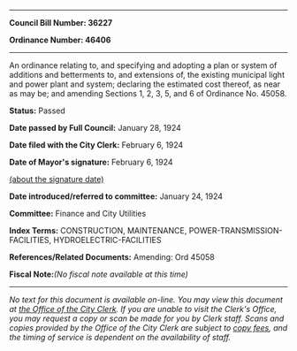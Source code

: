 

********

**Council Bill Number: 36227**
   
**Ordinance Number: 46406**
********

 An ordinance relating to, and specifying and adopting a plan or system of additions and betterments to, and extensions of, the existing municipal light and power plant and system; declaring the estimated cost thereof, as near as may be; and amending Sections 1, 2, 3, 5, and 6 of Ordinance No. 45058.

**Status:** Passed
   
**Date passed by Full Council:** January 28, 1924
   
**Date filed with the City Clerk:** February 6, 1924
   
**Date of Mayor's signature:** February 6, 1924
   
[(about the signature date)](/~public/approvaldate.htm)
   
   
   
**Date introduced/referred to committee:** January 24, 1924
   
**Committee:** Finance and City Utilities
   
   
**Index Terms:** CONSTRUCTION, MAINTENANCE, POWER-TRANSMISSION-FACILITIES, HYDROELECTRIC-FACILITIES

**References/Related Documents:** Amending: Ord 45058

**Fiscal Note:**_(No fiscal note available at this time)_
********

_No text for this document is available on-line. You may view this document at [the Office of the City Clerk](http://www.seattle.gov/leg/clerk/contactUs.htm). If you are unable to visit the Clerk's Office, you may request a copy or scan be made for you by Clerk staff. Scans and copies provided by the Office of the City Clerk are subject to [copy fees](http://clerk.seattle.gov/~public/clerkfees.htm), and the timing of service is dependent on the availability of staff._

